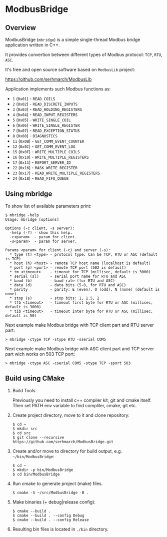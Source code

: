 # ModbusBridge

## Overview

ModbusBridge (`mbridge`) is a simple single-thread Modbus bridge application written in C++.

It provides convertion between different types of Modbus protocol: `TCP`, `RTU`, `ASC`.

It's free and open source software based on `ModbusLib` project:

https://github.com/serhmarch/ModbusLib

Application implements such Modbus functions as:
* `1`  (`0x01`) - `READ_COILS`
* `2`  (`0x02`) - `READ_DISCRETE_INPUTS`
* `3`  (`0x03`) - `READ_HOLDING_REGISTERS`
* `4`  (`0x04`) - `READ_INPUT_REGISTERS`
* `5`  (`0x05`) - `WRITE_SINGLE_COIL`
* `6`  (`0x06`) - `WRITE_SINGLE_REGISTER`
* `7`  (`0x07`) - `READ_EXCEPTION_STATUS`
* `8`  (`0x08`) - `DIAGNOSTICS`
* `11` (`0x0B`) - `GET_COMM_EVENT_COUNTER`
* `12` (`0x0C`) - `GET_COMM_EVENT_LOG`
* `15` (`0x0F`) - `WRITE_MULTIPLE_COILS`
* `16` (`0x10`) - `WRITE_MULTIPLE_REGISTERS`
* `17` (`0x11`) - `REPORT_SERVER_ID`
* `22` (`0x16`) - `MASK_WRITE_REGISTER`
* `23` (`0x17`) - `READ_WRITE_MULTIPLE_REGISTERS`
* `24` (`0x18`) - `READ_FIFO_QUEUE`

## Using mbridge

To show list of available parameters print:
```console
$ mbridge -help
Usage: mbridge [options]

Options (-c client, -s server):
  -help (-?) - show this help.
  -c<param>  - param for client.
  -s<param>  - param for server.

Params <param> for client (-c) and server (-s):
  * type (t) <type> - protocol type. Can be TCP, RTU or ASC (default is TCP)
  * host (h) <host> - remote TCP host name (localhost is default)
  * port (p) <port> - remote TCP port (502 is default)
  * tm <timeout>    - timeout for TCP (millisec, default is 3000)
  * serial (sl)     - serial port name for RTU and ASC
  * baud (b)        - baud rate (for RTU and ASC)
  * data (d)        - data bits (5-8, for RTU and ASC)
  * parity          - parity: E (even), O (odd), N (none) (default is none)
  * stop (s)        - stop bits: 1, 1.5, 2
  * tfb <timeout>   - timeout first byte for RTU or ASC (millisec, default is 3000)
  * tib <timeout>   - timeout inter byte for RTU or ASC (millisec, default is 50)
```

Next example make Modbus bridge with TCP client part and RTU server part:
```console
> mbridge -ctype TCP -stype RTU -sserial COM5
```

Next example make Modbus bridge with ASC client part and TCP server part wich works on 503 TCP port:
```console
> mbridge -ctype ASC -cserial COM5 -stype TCP -sport 503
```

## Build using CMake

1.  Build Tools

    Previously you need to install c++ compiler kit, git and cmake itself.
    Then set PATH env variable to find compliler, cmake, git etc.

2.  Create project directory, move to it and clone repository:
    ```console
    $ cd ~
    $ mkdir src
    $ cd src
    $ git clone --recursive https://github.com/serhmarch/ModbusBridge.git
    ```

3.  Create and/or move to directory for build output, e.g. `~/bin/ModbusBridge`:
    ```console
    $ cd ~
    $ mkdir -p bin/ModbusBridge
    $ cd bin/ModbusBridge
    ```

4.  Run cmake to generate project (make) files.
    ```console
    $ cmake -S ~/src/ModbusBridge -B .
    ```

5.  Make binaries (+ debug|release config):
    ```console
    $ cmake --build .
    $ cmake --build . --config Debug
    $ cmake --build . --config Release
    ```    
    
6.  Resulting bin files is located in `./bin` directory.

